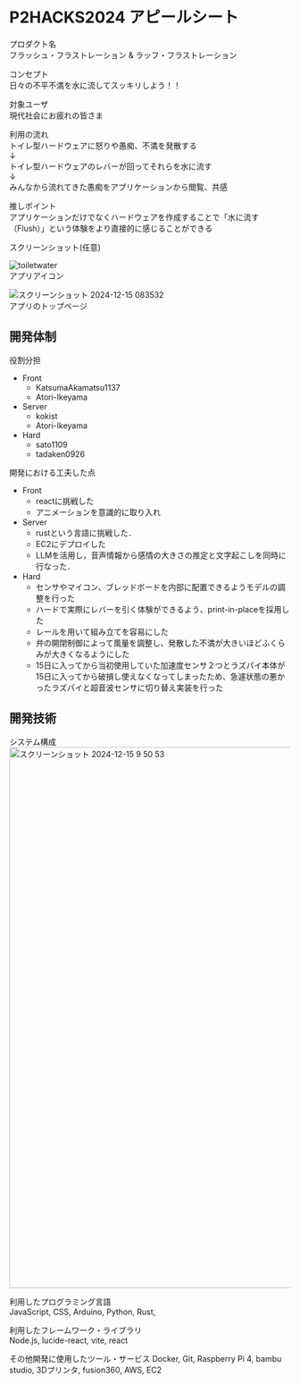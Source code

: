 # P2HACKS2024 アピールシート 

プロダクト名  
フラッシュ・フラストレーション & ラッフ・フラストレーション

コンセプト  
日々の不平不満を水に流してスッキリしよう！！

対象ユーザ  
現代社会にお疲れの皆さま

利用の流れ  
トイレ型ハードウェアに怒りや愚痴、不満を発散する  
↓  
トイレ型ハードウェアのレバーが回ってそれらを水に流す  
↓  
みんなから流れてきた愚痴をアプリケーションから閲覧、共感  

推しポイント  
アプリケーションだけでなくハードウェアを作成することで「水に流す（Flush）」という体験をより直接的に感じることができる

スクリーンショット(任意)  

![toiletwater](https://github.com/user-attachments/assets/094aa002-56d6-41ed-8572-4da5f2d71884)  
アプリアイコン  


![スクリーンショット 2024-12-15 083532](https://github.com/user-attachments/assets/693524d3-1644-4d50-a3d3-a58d62da10ab)  
アプリのトップページ  

## 開発体制  

役割分担  
- Front  
  - KatsumaAkamatsu1137  
  - Atori-Ikeyama  
- Server
  - kokist  
  - Atori-Ikeyama  
- Hard  
  - sato1109  
  - tadaken0926  

開発における工夫した点  
- Front  
  - reactに挑戦した  
  - アニメーションを意識的に取り入れ
- Server  
  - rustという言語に挑戦した．
  - EC2にデプロイした
  - LLMを活用し，音声情報から感情の大きさの推定と文字起こしを同時に行なった．
- Hard  
  - センサやマイコン、ブレッドボードを内部に配置できるようモデルの調整を行った
  - ハードで実際にレバーを引く体験ができるよう、print-in-placeを採用した
  - レールを用いて組み立てを容易にした
  - 弁の開閉制御によって風量を調整し、発散した不満が大きいほどふくらみが大きくなるようにした
  - 15日に入ってから当初使用していた加速度センサ２つとラズパイ本体が15日に入ってから破損し使えなくなってしまったため、急遽状態の悪かったラズパイと超音波センサに切り替え実装を行った

## 開発技術 

システム構成
<img width="968" alt="スクリーンショット 2024-12-15 9 50 53" src="https://github.com/user-attachments/assets/1a133160-5962-47a6-9725-d33df821c4ad" />


利用したプログラミング言語  
JavaScript, CSS, Arduino, Python, Rust, 

利用したフレームワーク・ライブラリ  
Node.js, lucide-react, vite, react

その他開発に使用したツール・サービス
Docker, Git, Raspberry Pi 4, bambu studio, 3Dプリンタ, fusion360, AWS, EC2
